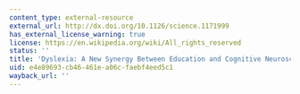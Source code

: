 ```yaml
---
content_type: external-resource
external_url: http://dx.doi.org/10.1126/science.1171999
has_external_license_warning: true
license: https://en.wikipedia.org/wiki/All_rights_reserved
status: ''
title: 'Dyslexia: A New Synergy Between Education and Cognitive Neuroscience'
uid: e4e89693-cb46-461e-a06c-faebf4eed5c1
wayback_url: ''
---
```

